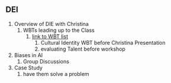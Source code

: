 ## DEI

1. Overview of DIE with Christina
    1. WBTs leading up to the Class
        1. [link to WBT list](https://progressiveinsurance.sharepoint.com/sites/highway/career-development/Shared%20Documents/cd-develop-yourself_cie_module_summary.pdf?isSPOFile=1&OR=Teams-HL&CT=1708616940705&clickparams=eyJBcHBOYW1lIjoiVGVhbXMtRGVza3RvcCIsIkFwcFZlcnNpb24iOiIyOC8yNDAxMDQxNzUwMyIsIkhhc0ZlZGVyYXRlZFVzZXIiOmZhbHNlfQ%3D%3D)
            1. Cultural Identity WBT before Christina Presentation
            2. evaluating Talent before workshop
2. Biases in AI
    1. Group Discussions
3. Case Study
    1. have them solve a problem